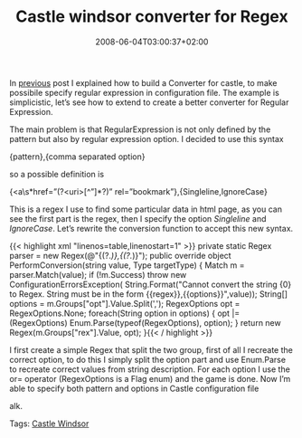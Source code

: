 ﻿---
title: "Castle windsor converter for Regex"
description: ""
date: 2008-06-04T03:00:37+02:00
draft: false
tags: [Castle]
categories: [Castle]
---
In [previous](http://www.codewrecks.com/blog/index.php/2008/06/04/castle-windsor-no-converter-registered-to-handle-the-type/) post I explained how to build a Converter for castle, to make possibile specify regular expression in configuration file. The example is simplicistic, let’s see how to extend to create a better converter for Regular Expression.

The main problem is that RegularExpression is not only defined by the pattern but also by regular expression option. I decided to use this syntax

{pattern},{comma separated option}

so a possible definition is

{&lt;a\s\*href=”(?&lt;uri&gt;[^”]\*?)” rel=”bookmark”},{Singleline,IgnoreCase}

This is a regex I use to find some particular data in html page, as you can see the first part is the regex, then I specify the option *Singleline* and *IgnoreCase*. Let’s rewrite the conversion function to accept this new syntax.

{{< highlight xml "linenos=table,linenostart=1" >}}
private static Regex parser = new Regex(@"\{(?<rex>.*)\},{(?<opt>.*)}");
public override object PerformConversion(string value, Type targetType)
{
    Match m = parser.Match(value);
    if (!m.Success)
        throw new ConfigurationErrorsException(
            String.Format("Cannot convert the string {0} to Regex. String must be in the form {{regex}},{{options}}",value));
    String[] options = m.Groups["opt"].Value.Split(',');
    RegexOptions opt = RegexOptions.None;
    foreach(String option in options) {
        opt |= (RegexOptions) Enum.Parse(typeof(RegexOptions), option);
    }
    return new Regex(m.Groups["rex"].Value, opt);
}{{< / highlight >}}

<!-- Code inserted with Steve Dunn's Windows Live Writer Code Formatter Plugin.  http://dunnhq.com -->

I first create a simple Regex that split the two group, first of all I recreate the correct option, to do this I simply split the option part and use Enum.Parse to recreate correct values from string description. For each option I use the or= operator (RegexOptions is a Flag enum) and the game is done. Now I’m able to specify both pattern and options in Castle configuration file

alk.

Tags: [Castle Windsor](http://technorati.com/tag/Castle%20Windsor)

<!--dotnetkickit-->

<script type="text/javascript"><!--
digg_bodytext = 'In previous post I explained how to build a Converter for castle, to make possibile specify regular expression in configuration file. The example is simplicistic, let's see how to extend to create a better converter for Regular Expression.';
digg_skin = 'compact';
//--></script>  
<script src="http://digg.com/tools/diggthis.js" type="text/javascript"></script>
